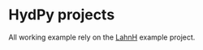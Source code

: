 # HydPy projects

All working example rely on the [LahnH](https://hydpy-dev.github.io/hydpy/examples.html#hydpy.core.examples.prepare_full_example_1)
 example project.